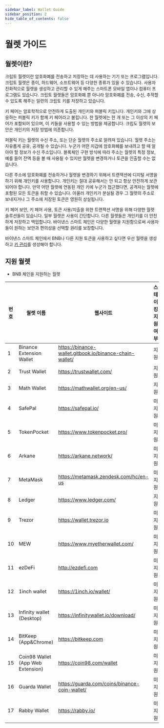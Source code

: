 ```yaml
---
sidebar_label: Wallet Guide
sidebar_position: 2
hide_table_of_contents: false
---
```

# 월렛 가이드

## 월렛이란?
크립토 월렛이란 암호화폐를 전송하고 저장하는 데 사용하는 기기 또는 프로그램입니다. 크립토 월렛은 종이, 하드웨어, 소프트웨어 등 다양한 종류가 있을 수 있습니다. 사용자 친화적으로 월렛을 생성하고 관리할 수 있게 해주는 스마트폰 모바일 앱이나 컴퓨터 프로그램도 있습니다. 크립토 월렛들은 암호화폐 뿐 아니라 암호화폐를 전송, 수신, 추적할 수 있도록 해주는 일련의 크립토 키를 저장하고 있습니다.

키 페어는 암호학적으로 안전하게 도출된 개인키와 퍼블릭 키입니다. 개인키와 그에 상응하는 퍼블릭 키가 함께 키 페어라고 불립니다. 한 월렛에는 한 개 또는 그 이상의 키 페어가 포함되어 있으며, 이 키들을 사용할 수 있는 방법을 제공합니다. 크립도 월렛의 보안은 개인키의 저장 방법에 의존합니다.

퍼블릭 키는 월렛의 수신 주소, 또는 단순 월렛의 주소로 알려져 있습니다. 월렛 주소는 자유롭게 공유, 공개될 수 있습니다. 누군가 어떤 지갑에 암호화폐를 보내려고 할 때 알아야 할 정보가 수신 주소입니다. 블록체인 구현 방식에 따라 주소는 월렛의 특정 정보, 예를 들어 잔액 등을 볼 때 사용될 수 있지만 월렛을 변경하거나 토큰을 인출할 수는 없습니다.

다른 주소에 암호화폐를 전송하거나 월렛을 변경하기 위해서 트랜잭션에 디지털 서명을 하기 위해 개인키를 사용합니다. 개인키는 절대 공유해서는 안 되고 항상 안전하게 보관되어야 합니다. 만약 어떤 월렛에 연동된 개인 키에 누군가 접근했다면, 공격자는 월렛에 포함된 모든 토큰을 취할 수 있습니다. 아울러 개인키가 분실될 경우 그 월렛의 주소로 보내지거나 그 주소에 저장된 토큰은 영원히 상실됩니다.

키 페어 보안, 키 페어 사용, 토큰 사용/지출을 위한 트랜잭션 서명을 위해 다양한 월렛 솔루션들이 있습니다. 일부 월렛은 사용이 간단합니다. 다른 월렛들은 개인키를 더 안전하게 저장하고 백업합니다. 바이낸스 스마트 체인은 다양한 월렛을 지원함으로써 사용자들이 원하는 보안과 편의성을 선택할 권리를 보장합니다.

바이낸스 스마트 체인에서 BNB나 다른 지원 토큰을 사용하고 싶다면 우선 월렛을 생성하고 [키 관리](create-wallet.md)를 생성해야 합니다.

## 지원 월렛 

* BNB 체인을 지원하는 월렛

| 번호 | 월렛 이름            | 웹사이트 | 스테이킹 지원 여부|
|------ | ------------------- | ------------------------------ |-----|
|1      | Binance Extension Wallet | <https://binance-wallet.gitbook.io/binance-chain-wallet/> | 지원  |
|2      | Trust Wallet |<https://trustwallet.com/> | 지원   |
|3      | Math Wallet  |<https://mathwallet.org/en-us/>| 지원  |
|4      | SafePal      |<https://safepal.io/> | 미지원  |
|5      | TokenPocket  |<https://www.tokenpocket.pro/> |  미지원  |
|6      | Arkane       |<https://arkane.network/>|미지원|
|7      | MetaMask     |<https://metamask.zendesk.com/hc/en-us>|미지원|
|8      | Ledger       |<https://www.ledger.com/>|지원|
|9      | Trezor       |<https://wallet.trezor.io>|미지원|
|10     | MEW          |<https://www.myetherwallet.com/>|미지원|
|11     | ezDeFi       |<http://ezdefi.com>|미지원|
|12     | 1inch wallet |<https://1inch.io/wallet/>|미지원|
|13     | Infinity wallet (Desktop)| <https://infinitywallet.io/download/> |미지원|
|14     | BitKeep (App&Chrome)|<https://bitkeep.com>|미지원|
|15     | Coin98 Wallet (App Web Extension)|<https://coin98.com/wallet>|미지원|
|16     | Guarda Wallet |<https://guarda.com/coins/binance-coin-wallet/>|미지원|
|17     | Rabby Wallet |<https://rabby.io/>|미지원|
